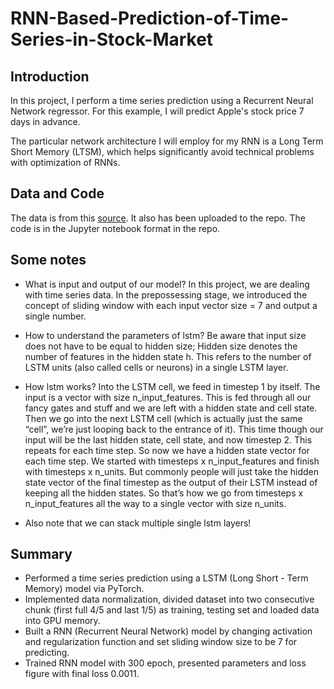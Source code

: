 # RNN-Based-Prediction-of-Time-Series-in-Stock-Market

## Introduction
In this project, I perform a time series prediction using a Recurrent Neural Network regressor. For this example, I will predict Apple's stock price 7 days in advance.

The particular network architecture I will employ for my RNN is a Long Term Short Memory (LTSM), which helps significantly avoid technical problems with optimization of RNNs.

## Data and Code
The data is from this [source](https://www.nasdaq.com/market-activity/stocks/nvda/historical). It also has been uploaded to the repo. The code is in the Jupyter notebook format in the repo.

## Some notes
- What is input and output of our model?
In this project, we are dealing with time series data. In the prepossessing stage, we introduced the concept of sliding window with each input vector size = 7 and output a single number. 

- How to understand the parameters of lstm?
Be aware that input size does not have to be equal to hidden size; Hidden size denotes the number of features in the hidden state h. This refers to the number of LSTM units (also called cells or neurons) in a single LSTM layer.

- How lstm works?
Into the LSTM cell, we feed in timestep 1 by itself. The input is a vector with size n_input_features. This is fed through all our fancy gates and stuff and we are left with a hidden state and cell state. Then we go into the next LSTM cell (which is actually just the same “cell”, we’re just looping back to the entrance of it). This time though our input will be the last hidden state, cell state, and now timestep 2. This repeats for each time step. So now we have a hidden state vector for each time step. We started with timesteps x n_input_features and finish with timesteps x n_units. But commonly people will just take the hidden state vector of the final timestep as the output of their LSTM instead of keeping all the hidden states. So that’s how we go from timesteps x n_input_features all the way to a single vector with size n_units.

- Also note that we can stack multiple single lstm layers!

## Summary
- Performed a time series prediction using a LSTM (Long Short - Term Memory) model via PyTorch.
- Implemented data normalization, divided dataset into two consecutive chunk (first full 4/5 and last 1/5) as training, testing set and loaded data into GPU memory.
- Built a RNN (Recurrent Neural Network) model by changing activation and regularization function and set sliding window size to be 7 for predicting.
- Trained RNN model with 300 epoch, presented parameters and loss figure with final loss 0.0011.
